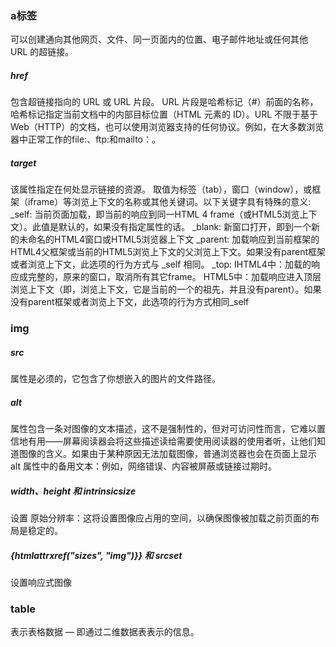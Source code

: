 ### a标签
可以创建通向其他网页、文件、同一页面内的位置、电子邮件地址或任何其他 URL 的超链接。

##### href
包含超链接指向的 URL 或 URL 片段。
URL 片段是哈希标记（#）前面的名称，哈希标记指定当前文档中的内部目标位置（HTML 元素的 ID）。URL 不限于基于 Web（HTTP）的文档，也可以使用浏览器支持的任何协议。例如，在大多数浏览器中正常工作的file:、ftp:和mailto：。

##### target
该属性指定在何处显示链接的资源。 取值为标签（tab），窗口（window），或框架（iframe）等浏览上下文的名称或其他关键词。以下关键字具有特殊的意义:
_self: 当前页面加载，即当前的响应到同一HTML 4 frame（或HTML5浏览上下文）。此值是默认的，如果没有指定属性的话。
_blank: 新窗口打开，即到一个新的未命名的HTML4窗口或HTML5浏览器上下文
_parent: 加载响应到当前框架的HTML4父框架或当前的HTML5浏览上下文的父浏览上下文。如果没有parent框架或者浏览上下文，此选项的行为方式与 _self 相同。
_top: IHTML4中：加载的响应成完整的，原来的窗口，取消所有其它frame。 HTML5中：加载响应进入顶层浏览上下文（即，浏览上下文，它是当前的一个的祖先，并且没有parent）。如果没有parent框架或者浏览上下文，此选项的行为方式相同_self

### img

##### src 
属性是必须的，它包含了你想嵌入的图片的文件路径。

##### alt 
属性包含一条对图像的文本描述，这不是强制性的，但对可访问性而言，它难以置信地有用——屏幕阅读器会将这些描述读给需要使用阅读器的使用者听，让他们知道图像的含义。如果由于某种原因无法加载图像，普通浏览器也会在页面上显示alt 属性中的备用文本：例如，网络错误、内容被屏蔽或链接过期时。

##### width、height 和 intrinsicsize 
设置 原始分辨率：这将设置图像应占用的空间，以确保图像被加载之前页面的布局是稳定的。
##### {htmlattrxref("sizes", "img")}} 和 srcset 
设置响应式图像

### table

表示表格数据 — 即通过二维数据表表示的信息。
